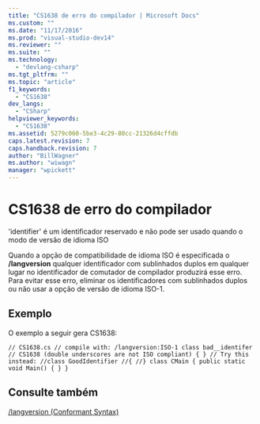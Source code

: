 ```yaml
---
title: "CS1638 de erro do compilador | Microsoft Docs"
ms.custom: ""
ms.date: "11/17/2016"
ms.prod: "visual-studio-dev14"
ms.reviewer: ""
ms.suite: ""
ms.technology: 
  - "devlang-csharp"
ms.tgt_pltfrm: ""
ms.topic: "article"
f1_keywords: 
  - "CS1638"
dev_langs: 
  - "CSharp"
helpviewer_keywords: 
  - "CS1638"
ms.assetid: 5279c060-5be3-4c29-80cc-21326d4cffdb
caps.latest.revision: 7
caps.handback.revision: 7
author: "BillWagner"
ms.author: "wiwagn"
manager: "wpickett"
---
```

# CS1638 de erro do compilador
'identifier' é um identificador reservado e não pode ser usado quando o modo de versão de idioma ISO  
  
 Quando a opção de compatibilidade de idioma ISO é especificada o **\/langversion** qualquer identificador com sublinhados duplos em qualquer lugar no identificador de comutador de compilador produzirá esse erro. Para evitar esse erro, eliminar os identificadores com sublinhados duplos ou não usar a opção de versão de idioma ISO\-1.  
  
## Exemplo  
 O exemplo a seguir gera CS1638:  
  
```  
// CS1638.cs // compile with: /langversion:ISO-1 class bad__identifer // CS1638 (double underscores are not ISO compliant) { } // Try this instead: //class GoodIdentifier //{ //} class CMain { public static void Main() { } }  
```  
  
## Consulte também  
 [\/langversion \(Conformant Syntax\)](../../csharp/language-reference/compiler-options/langversion-compiler-option.md)